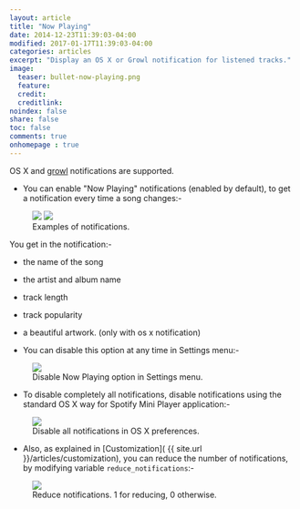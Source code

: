 ```yaml
---
layout: article
title: "Now Playing"
date: 2014-12-23T11:39:03-04:00
modified: 2017-01-17T11:39:03-04:00
categories: articles
excerpt: "Display an OS X or Growl notification for listened tracks."
image:
  teaser: bullet-now-playing.png
  feature:
  credit: 
  creditlink:
noindex: false
share: false
toc: false
comments: true
onhomepage : true
---
```


OS X and [growl](http://growl.info) notifications are supported.

* You can enable "Now Playing" notifications (enabled by default), to get a notification every time a song changes:-

<figure class="half">
	<img src="{{ site.url }}/images/now-playing.jpg">
	<img src="{{ site.url }}/images/now-playing3.jpg">
	<figcaption>Examples of notifications.</figcaption>
</figure>

You get in the notification:- 

  * the name of the song
  * the artist and album name
  * track length
  * track popularity
  * a beautiful artwork. (only with os x notification)

* You can disable this option at any time in Settings menu:-

<figure>
	<img src="{{ site.url }}/images/now-playing2.jpg">
	<figcaption>Disable Now Playing option in Settings menu.</figcaption>
</figure>


* To disable completely all notifications, disable notifications using the standard OS X way for Spotify Mini Player application:-

<figure>
	<img src="{{ site.url }}/images/now-playing4.jpg">
	<figcaption>Disable all notifications in OS X preferences.</figcaption>
</figure>


* Also, as explained in [Customization]( {{ site.url }}/articles/customization), you can reduce the number of notifications, by modifying variable `reduce_notifications`:-

<figure>
	<img src="{{ site.url }}/images/customization8.jpg">
	<figcaption>Reduce notifications. 1 for reducing, 0 otherwise.</figcaption>
</figure>